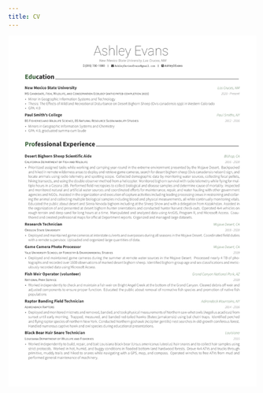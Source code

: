 ```yaml
---
title: CV
---
```

<a href="AshleyEvans_CV.pdf" class="image fit"><img src="AshleyEvans_CV.pdf" alt=""></a>	
